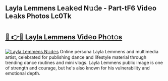 ## Layla Lemmens Le𝚊k𝚎d N𝚞𝚍e - Part-tF6 Vid𝚎o Le𝚊ks Photos Lc0Tk

# <h2><a href="http://fbbuhav.evod.top/?m=Layla+Lemmens">🔗 👉🔴 Layla Lemmens Vid𝚎o Ph𝚘t𝚘s</a></h2>

[![Layla Lemmens N𝚞d𝚎s](https://i.imgur.com/8V9OHl7.gif)](http://fbbuhav.evod.top/?m=Layla+Lemmens)
Online persona Layla Lemmens and multimedia artist, celebrated for publishing dance and lifestyle material through trending dance routines and mini vlogs. Layla Lemmens public image is one of strength and courage, but he's also known for his vulnerability and emotional depth. 
